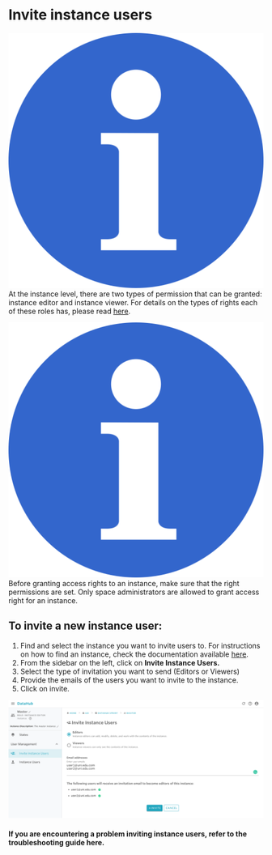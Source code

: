 # Invite instance users

![](../../../.gitbook/assets/info_simple.svg.png)At the instance level, there are two types of permission that can be granted: instance editor and instance viewer. For details on the types of rights each of these roles has, please read [here](../../../data-organization/instances.md).

![](../../../.gitbook/assets/info_simple.svg.png)Before granting access rights to an instance, make sure that the right permissions are set. Only space administrators are allowed to grant access right for an instance.

## **To invite a new instance user:**

1. Find and select the instance you want to invite users to. For instructions on how to find an instance, check the documentation available [here](../../find-objects-in-nuvolos/find-an-instance.md). 
2. From the sidebar on the left, click on **Invite Instance Users.** 
3. Select the type of invitation you want to send \(Editors or Viewers\) 
4. Provide the emails of the users you want to invite to the instance. 
5. Click on invite.

![](../../../.gitbook/assets/screen-shot-2019-09-26-at-9.44.41-am.png)



#### If you are encountering a problem inviting instance users, refer to the troubleshooting guide here. 

